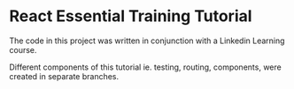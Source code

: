 # React Essential Training Tutorial

The code in this project was written in conjunction with a Linkedin Learning course.

Different components of this tutorial ie. testing, routing, components, were created in separate branches.
